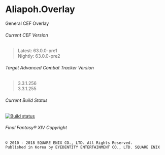 # Aliapoh.Overlay
General CEF Overlay

###### Current CEF Version
> Latest: 63.0.0-pre1<br>
> Nightly: 63.0.0-pre2

###### Target Advanced Combat Tracker Version
> 3.3.1.256<br>
> 3.3.1.255

###### Current Build Status
[![Build status](https://ci.appveyor.com/api/projects/status/qn91n5icar6b4w9k?svg=true)](https://ci.appveyor.com/project/laiglinne-ff/aliapoh-overlay)

###### Final Fantasy® XIV Copyright
```
© 2010 - 2018 SQUARE ENIX CO., LTD. All Rights Reserved.
Published in Korea by EYEDENTITY ENTERTAINMENT CO., LTD. SQUARE ENIX
```
